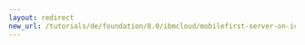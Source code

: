 ```yaml
---
layout: redirect
new_url: /tutorials/de/foundation/8.0/ibmcloud/mobilefirst-server-on-icp/monitoring-mobilefirst-on-icp/
---
```

